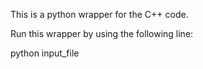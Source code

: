 This is a python wrapper for the C++ code.

Run this wrapper by using the following line:

python input_file
